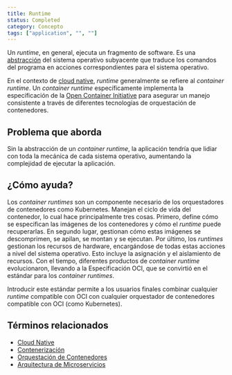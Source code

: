 ```yaml
---
title: Runtime
status: Completed
category: Concepto
tags: ["application", "", ""]
---
```


Un *runtime*, en general, ejecuta un fragmento de software.
Es una [abstracción](/es/abstraction/) del sistema operativo subyacente que traduce los comandos del programa en acciones correspondientes para el sistema operativo.

En el contexto de [cloud native](/es/cloud-native-apps/), *runtime* generalmente se refiere al *container runtime*.
Un *container runtime* específicamente implementa la especificación de la [Open Container Initiative](https://opencontainers.org/) para asegurar un manejo consistente a través de diferentes tecnologías de orquestación de contenedores.

## Problema que aborda

Sin la abstracción de un *container runtime*, la aplicación tendría que lidiar con toda la mecánica de cada sistema operativo, aumentando la complejidad de ejecutar la aplicación.

## ¿Cómo ayuda?
Los *container runtimes* son un componente necesario de los orquestadores de contenedores como Kubernetes.
Manejan el ciclo de vida del contenedor, lo cual hace principalmente tres cosas.
Primero, define cómo se especifican las imágenes de los contenedores y cómo el *runtime* puede recuperarlas.
En segundo lugar, gestionan cómo estas imágenes se descomprimen, se apilan, se montan y se ejecutan.
Por último, los *runtimes* gestionan los recursos de hardware, encargándose de todas estas acciones a nivel del sistema operativo.
Esto incluye la asignación y el aislamiento de recursos.
Con el tiempo, diferentes productos de *container runtime* evolucionaron, llevando a la Especificación OCI,
que se convirtió en el estándar para los *container runtimes*.

Introducir este estándar permite a los usuarios finales combinar cualquier *runtime* compatible con OCI con cualquier orquestador de contenedores compatible con OCI (como Kubernetes).

## Términos relacionados

- [Cloud Native](https://glossary.cncf.io/es/cloud-native-apps/)
- [Contenerización](https://glossary.cncf.io/es/containerization/)
- [Orquestación de Contenedores](https://glossary.cncf.io/es/container-orchestration/)
- [Arquitectura de Microservicios](https://glossary.cncf.io/es/microservices-architecture/)
